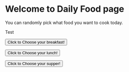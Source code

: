 # Welcome to Daily Food page

You can randomly pick what food you want to cook today.

<a>Test</a>


<button style="cursor:pointer;" onclick="javascript:alert('Hello')">Click to Choose your breakfast!</button>
<p></p>
<button style="cursor:pointer;">Click to Choose your lunch! </button>
<p></p>
<button style="cursor:pointer;">Click to Choose your supper!</button>
<p></p>
